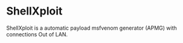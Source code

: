 # ShellXploit
ShellXploit is a automatic payload msfvenom generator (APMG) with connections Out of LAN. 
